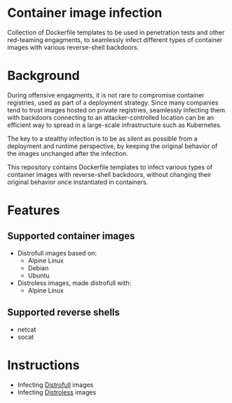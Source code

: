 # Container image infection

Collection of Dockerfile templates to be used in penetration tests and other red-teaming engagments, to seamlessly infect different types of container images with various reverse-shell backdoors.


# Background

During offensive engagments, it is not rare to compromise container registries, used as part of a deployment strategy. Since many companies tend to trust images hosted on private registries, seamlessly infecting them with backdoors connecting to an attacker-controlled location can be an efficient way to spread in a large-scale infrastructure such as Kubernetes.

The key to a stealthy infection is to be as silent as possible from a deployment and runtime perspective, by keeping the original behavior of the images unchanged after the infection. 

This repository contains Dockerfile templates to infect various types of container images with reverse-shell backdoors, without changing their original behavior once instantiated in containers.


# Features

## Supported container images

- Distrofull images based on:
  - Alpine Linux
  - Debian
  - Ubuntu
- Distroless images, made distrofull with:
  - Alpine Linux

## Supported reverse shells
 - netcat
 - socat


# Instructions

- Infecting [Distrofull](https://github.com/mnemonic-no/container-image-infection/tree/master/Distrofull) images
- Infecting [Distroless](https://github.com/mnemonic-no/container-image-infection/tree/master/Distroless) images

